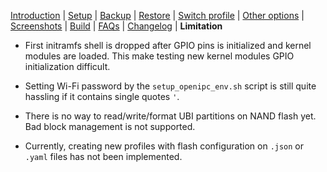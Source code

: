 [Introduction](README.md) | [Setup](README_setup.md) | [Backup](README_backup.md) | [Restore](README_restore.md) | [Switch profile](README_switch_profile.md) | [Other options](README_other_options.md) | [Screenshots](README_screenshots.md) | [Build](README_build.md) | [FAQs](README_FAQs.md) | [Changelog](Changelog.md) | **Limitation**

- First initramfs shell is dropped after GPIO pins is initialized and kernel modules are loaded. This make testing new kernel modules GPIO initialization difficult.

- Setting Wi-Fi password by the `setup_openipc_env.sh` script is still quite hassling if it contains single quotes `'`.

- There is no way to read/write/format UBI partitions on NAND flash yet. Bad block management is not supported.

- Currently, creating new profiles with flash configuration on `.json` or `.yaml` files has not been implemented.


